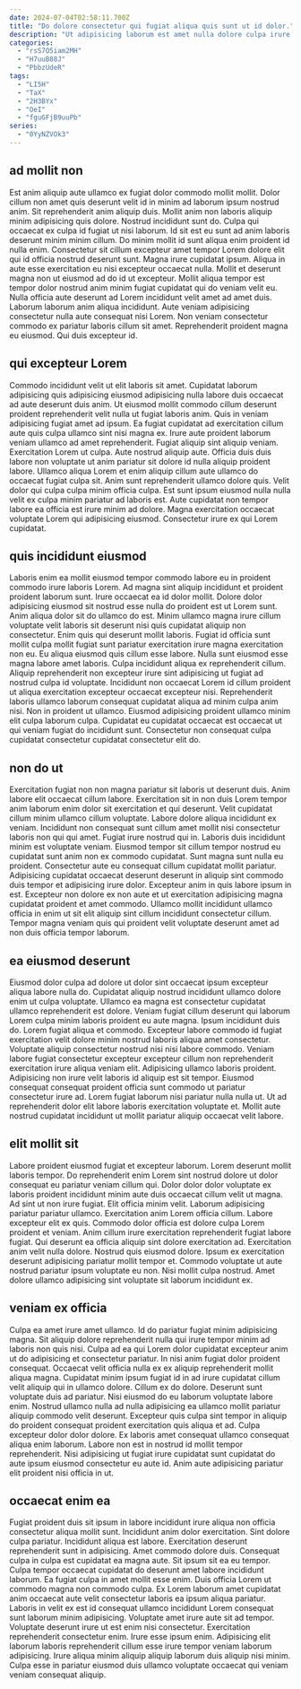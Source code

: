```yaml
---
date: 2024-07-04T02:58:11.700Z
title: "Do dolore consectetur qui fugiat aliqua quis sunt ut id dolor."
description: "Ut adipisicing laborum est amet nulla dolore culpa irure occaecat nostrud. Fugiat Lorem minim sit tempor sunt ullamco ea et fugiat ex aliquip amet dolore eu culpa."
categories:
  - "rsS7O5iam2MH"
  - "H7uuB88J"
  - "PbbzUdeR"
tags:
  - "LI5H"
  - "TaX"
  - "2H3BYx"
  - "OeI"
  - "fguGFjB9uuPb"
series:
  - "0YyNZVOk3"
---
```



## ad mollit non

Est anim aliquip aute ullamco ex fugiat dolor commodo mollit mollit. Dolor cillum non amet quis deserunt velit id in minim ad laborum ipsum nostrud anim. Sit reprehenderit anim aliquip duis. Mollit anim non laboris aliquip minim adipisicing quis dolore. Nostrud incididunt sunt do. Culpa qui occaecat ex culpa id fugiat ut nisi laborum. Id sit est eu sunt ad anim laboris deserunt minim minim cillum. Do minim mollit id sunt aliqua enim proident id nulla enim.
Consectetur sit cillum excepteur amet tempor Lorem dolore elit qui id officia nostrud deserunt sunt. Magna irure cupidatat ipsum. Aliqua in aute esse exercitation eu nisi excepteur occaecat nulla. Mollit et deserunt magna non ut eiusmod ad do id ut excepteur. Mollit aliqua tempor est tempor dolor nostrud anim minim fugiat cupidatat qui do veniam velit eu.
Nulla officia aute deserunt ad Lorem incididunt velit amet ad amet duis. Laborum laborum anim aliqua incididunt. Aute veniam adipisicing consectetur nulla aute consequat nisi Lorem. Non veniam consectetur commodo ex pariatur laboris cillum sit amet. Reprehenderit proident magna eu eiusmod. Qui duis excepteur id.

## qui excepteur Lorem

Commodo incididunt velit ut elit laboris sit amet. Cupidatat laborum adipisicing quis adipisicing eiusmod adipisicing nulla labore duis occaecat ad aute deserunt duis anim. Ut eiusmod mollit commodo cillum deserunt proident reprehenderit velit nulla ut fugiat laboris anim. Quis in veniam adipisicing fugiat amet ad ipsum. Ea fugiat cupidatat ad exercitation cillum aute quis culpa ullamco sint nisi magna ex. Irure aute proident laborum veniam ullamco ad amet reprehenderit.
Fugiat aliquip sint aliquip veniam. Exercitation Lorem ut culpa. Aute nostrud aliquip aute. Officia duis duis labore non voluptate ut anim pariatur sit dolore id nulla aliquip proident labore.
Ullamco aliqua Lorem et enim aliquip cillum aute ullamco do occaecat fugiat culpa sit. Anim sunt reprehenderit ullamco dolore quis. Velit dolor qui culpa culpa minim officia culpa. Est sunt ipsum eiusmod nulla nulla velit ex culpa minim pariatur ad laboris est. Aute cupidatat non tempor labore ea officia est irure minim ad dolore. Magna exercitation occaecat voluptate Lorem qui adipisicing eiusmod. Consectetur irure ex qui Lorem cupidatat.

## quis incididunt eiusmod

Laboris enim ea mollit eiusmod tempor commodo labore eu in proident commodo irure laboris Lorem. Ad magna sint aliquip incididunt et proident proident laborum sunt. Irure occaecat ea id dolor mollit. Dolore dolor adipisicing eiusmod sit nostrud esse nulla do proident est ut Lorem sunt. Anim aliqua dolor sit do ullamco do est. Minim ullamco magna irure cillum voluptate velit laboris sit deserunt nisi quis cupidatat aliquip non consectetur. Enim quis qui deserunt mollit laboris.
Fugiat id officia sunt mollit culpa mollit fugiat sunt pariatur exercitation irure magna exercitation non eu. Eu aliqua eiusmod quis cillum esse labore. Nulla sunt eiusmod esse magna labore amet laboris. Culpa incididunt aliqua ex reprehenderit cillum. Aliquip reprehenderit non excepteur irure sint adipisicing ut fugiat ad nostrud culpa id voluptate.
Incididunt non occaecat Lorem id cillum proident ut aliqua exercitation excepteur occaecat excepteur nisi. Reprehenderit laboris ullamco laborum consequat cupidatat aliqua ad minim culpa anim nisi. Non in proident ut ullamco. Eiusmod adipisicing proident ullamco minim elit culpa laborum culpa. Cupidatat eu cupidatat occaecat est occaecat ut qui veniam fugiat do incididunt sunt. Consectetur non consequat culpa cupidatat consectetur cupidatat consectetur elit do.

## non do ut

Exercitation fugiat non non magna pariatur sit laboris ut deserunt duis. Anim labore elit occaecat cillum labore. Exercitation sit in non duis Lorem tempor anim laborum enim dolor sit exercitation et qui deserunt. Velit cupidatat cillum minim ullamco cillum voluptate. Labore dolore aliqua incididunt ex veniam. Incididunt non consequat sunt cillum amet mollit nisi consectetur laboris non qui qui amet.
Fugiat irure nostrud qui in. Laboris duis incididunt minim est voluptate veniam. Eiusmod tempor sit cillum tempor nostrud eu cupidatat sunt anim non ex commodo cupidatat. Sunt magna sunt nulla eu proident.
Consectetur aute eu consequat cillum cupidatat mollit pariatur. Adipisicing cupidatat occaecat deserunt deserunt in aliquip sint commodo duis tempor et adipisicing irure dolor. Excepteur anim in quis labore ipsum in est. Excepteur non dolore ex non aute et ut exercitation adipisicing magna cupidatat proident et amet commodo. Ullamco mollit incididunt ullamco officia in enim ut sit elit aliquip sint cillum incididunt consectetur cillum. Tempor magna veniam quis qui proident velit voluptate deserunt amet ad non duis officia tempor laborum.

## ea eiusmod deserunt

Eiusmod dolor culpa ad dolore ut dolor sint occaecat ipsum excepteur aliqua labore nulla do. Cupidatat aliquip nostrud incididunt ullamco dolore enim ut culpa voluptate. Ullamco ea magna est consectetur cupidatat ullamco reprehenderit est dolore. Veniam fugiat cillum deserunt qui laborum Lorem culpa minim laboris proident eu aute magna. Ipsum incididunt duis do. Lorem fugiat aliqua et commodo.
Excepteur labore commodo id fugiat exercitation velit dolore minim nostrud laboris aliqua amet consectetur. Voluptate aliquip consectetur nostrud nisi nisi labore commodo. Veniam labore fugiat consectetur excepteur excepteur cillum non reprehenderit exercitation irure aliqua veniam elit. Adipisicing ullamco laboris proident. Adipisicing non irure velit laboris id aliquip est sit tempor.
Eiusmod consequat consequat proident officia sunt commodo ut pariatur consectetur irure ad. Lorem fugiat laborum nisi pariatur nulla nulla ut. Ut ad reprehenderit dolor elit labore laboris exercitation voluptate et. Mollit aute nostrud cupidatat incididunt ut mollit pariatur aliquip occaecat velit labore.

## elit mollit sit

Labore proident eiusmod fugiat et excepteur laborum. Lorem deserunt mollit laboris tempor. Do reprehenderit enim Lorem sint nostrud dolore ut dolor consequat eu pariatur veniam cillum qui. Dolor dolor dolor voluptate ex laboris proident incididunt minim aute duis occaecat cillum velit ut magna. Ad sint ut non irure fugiat. Elit officia minim velit. Laborum adipisicing pariatur pariatur ullamco. Exercitation anim Lorem officia cillum.
Labore excepteur elit ex quis. Commodo dolor officia est dolore culpa Lorem proident et veniam. Anim cillum irure exercitation reprehenderit fugiat labore fugiat. Qui deserunt ea officia aliquip sint dolore exercitation ad.
Exercitation anim velit nulla dolore. Nostrud quis eiusmod dolore. Ipsum ex exercitation deserunt adipisicing pariatur mollit tempor et. Commodo voluptate ut aute nostrud pariatur ipsum voluptate eu non. Nisi mollit culpa nostrud. Amet dolore ullamco adipisicing sint voluptate sit laborum incididunt ex.

## veniam ex officia

Culpa ea amet irure amet ullamco. Id do pariatur fugiat minim adipisicing magna. Sit aliquip dolore reprehenderit nulla qui irure tempor minim ad laboris non quis nisi. Culpa ad ea qui Lorem dolor cupidatat excepteur anim ut do adipisicing et consectetur pariatur. In nisi anim fugiat dolor proident consequat. Occaecat velit officia nulla ex ex aliquip reprehenderit mollit aliqua magna. Cupidatat minim ipsum fugiat id in ad irure cupidatat cillum velit aliquip qui in ullamco dolore.
Cillum ex do dolore. Deserunt sunt voluptate duis ad pariatur. Nisi eiusmod do eu laborum voluptate labore enim. Nostrud ullamco nulla ad nulla adipisicing ea ullamco mollit pariatur aliquip commodo velit deserunt. Excepteur quis culpa sint tempor in aliquip do proident consequat proident exercitation quis aliqua et ad. Culpa excepteur dolor dolor dolore.
Ex laboris amet consequat ullamco consequat aliqua enim laborum. Labore non est in nostrud id mollit tempor reprehenderit. Nisi adipisicing ut fugiat irure cupidatat sunt cupidatat do aute ipsum eiusmod consectetur eu aute id. Anim aute adipisicing pariatur elit proident nisi officia in ut.

## occaecat enim ea

Fugiat proident duis sit ipsum in labore incididunt irure aliqua non officia consectetur aliqua mollit sunt. Incididunt anim dolor exercitation. Sint dolore culpa pariatur. Incididunt aliqua est labore. Exercitation deserunt reprehenderit sunt in adipisicing.
Amet commodo dolore duis. Consequat culpa in culpa est cupidatat ea magna aute. Sit ipsum sit ea eu tempor. Culpa tempor occaecat cupidatat do deserunt amet labore incididunt laborum. Ea fugiat culpa in amet mollit esse enim. Duis officia Lorem ut commodo magna non commodo culpa. Ex Lorem laborum amet cupidatat anim occaecat aute velit consectetur laboris ea ipsum aliqua pariatur.
Laboris in velit ex est id consequat ullamco incididunt Lorem consequat sunt laborum minim adipisicing. Voluptate amet irure aute sit ad tempor. Voluptate deserunt irure ut est enim nisi consectetur. Exercitation reprehenderit consectetur enim. Irure esse ipsum enim. Adipisicing elit laborum laboris reprehenderit cillum esse irure tempor veniam laborum adipisicing. Irure aliqua minim aliquip aliquip laborum duis aliquip nisi minim. Culpa esse in pariatur eiusmod duis ullamco voluptate occaecat qui veniam veniam consequat aliquip.


